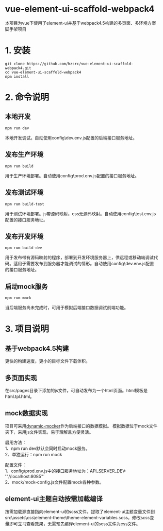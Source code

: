 # vue-element-ui-scaffold-webpack4
本项目为vue下使用了element-ui并基于webpack4.5构建的多页面、多环境方案脚手架项目


# 1. 安装
```
git clone https://github.com/hzsrc/vue-element-ui-scaffold-webpack4.git
cd vue-element-ui-scaffold-webpack4
npm install
```



# 2. 命令说明
## 本地开发
```
npm run dev
```
本地开发调试。自动使用config\dev.env.js配置的后端接口服务地址。


## 发布生产环境
```
npm run build
```
用于生产环境部署。自动使用config\prod.env.js配置的接口服务地址。


## 发布测试环境
```
npm run build-test
```
用于测试环境部署。js带源码映射，css无源码映射。自动使用config\test.env.js配置的接口服务地址。



## 发布开发环境
```
npm run build-dev
```
用于发布带有源码映射的程序，部署到开发环境服务器上，供远程或移动端调试代码。适用于需要发布到服务器才能调试的情形。自动使用config\dev.env.js配置的接口服务地址。


## 启动mock服务
```
npm run mock
```
当后端服务尚未完成时，可用于模拟后端接口数据调试前端功能。



# 3. 项目说明
## 基于webpack4.5构建
更快的构建速度，更小的目标文件下载体积。


## 多页面实现
在src/pages目录下添加的js文件，可自动发布为一个html页面。html模板是html.tpl.html。


## mock数据实现
项目可采用[dynamic-mocker](https://github.com/hzsrc/dynamic-mocker)作为后端接口的数据模拟。
模拟数据位于mock文件夹下，采用js文件实现，易于理解且方便灵活。

启用方法：  
1、npm run dev默认会同时启动mock服务。  
2、单独运行：npm run mock

配置文件：  
1、config/prod.env.js中的接口服务地址为：API_SERVER_DEV: '"//localhost:8085"'  
2、mock/mock-config.js文件配置mock各种参数。

## element-ui主题自动按需加载编译
按需加载源直接指向element-ui的scss文件。提取了element-ui主题变量文件到src\assets\css\element-theme\theme-element-variables.scss，修改scss变量即可立马查看效果，无需预先编译element-ui的scss文件为css文件。
